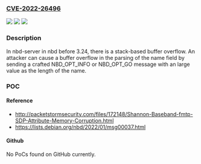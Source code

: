 ### [CVE-2022-26496](https://cve.mitre.org/cgi-bin/cvename.cgi?name=CVE-2022-26496)
![](https://img.shields.io/static/v1?label=Product&message=n%2Fa&color=blue)
![](https://img.shields.io/static/v1?label=Version&message=n%2Fa&color=blue)
![](https://img.shields.io/static/v1?label=Vulnerability&message=n%2Fa&color=brighgreen)

### Description

In nbd-server in nbd before 3.24, there is a stack-based buffer overflow. An attacker can cause a buffer overflow in the parsing of the name field by sending a crafted NBD_OPT_INFO or NBD_OPT_GO message with an large value as the length of the name.

### POC

#### Reference
- http://packetstormsecurity.com/files/172148/Shannon-Baseband-fmtp-SDP-Attribute-Memory-Corruption.html
- https://lists.debian.org/nbd/2022/01/msg00037.html

#### Github
No PoCs found on GitHub currently.

